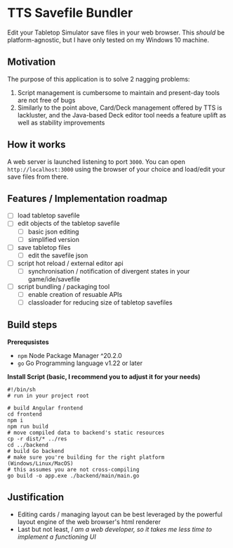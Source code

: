 # TTS Savefile Bundler
Edit your Tabletop Simulator save files in your web browser. This _should_ be platform-agnostic, but I have only tested 
on my Windows 10 machine.

## Motivation
The purpose of this application is to solve 2 nagging problems:

1. Script management is cumbersome to maintain and present-day tools are not free of bugs
2. Similarly to the point above, Card/Deck management offered by TTS is lackluster, and the Java-based Deck editor tool
   needs a feature uplift as well as stability improvements

## How it works

A web server is launched listening to port `3000`. You can open `http://localhost:3000` using the browser of your choice
and load/edit your save files from there.

## Features / Implementation roadmap

- [ ] load tabletop savefile
- [ ] edit objects of the tabletop savefile
  - [ ] basic json editing
  - [ ] simplified version
- [ ] save tabletop files
  - [ ] edit the savefile json
- [ ] script hot reload / external editor api
  - [ ] synchronisation / notification of divergent states in your game/ide/savefile
- [ ] script bundling / packaging tool
  - [ ] enable creation of resuable APIs
  - [ ] classloader for reducing size of tabletop savefiles

## Build steps
**Prerequsistes**
- `npm` Node Package Manager ^20.2.0
- `go` Go Programming language v1.22 or later

**Install Script (basic, I recommend you to adjust it for your needs)**
```shell
#!/bin/sh
# run in your project root

# build Angular frontend
cd frontend
npm i
npm run build
# move compiled data to backend's static resources
cp -r dist/* ../res
cd ../backend
# build Go backend
# make sure you're building for the right platform (Windows/Linux/MacOS)
# this assumes you are not cross-compiling
go build -o app.exe ./backend/main/main.go
```


## Justification
- Editing cards / managing layout can be best leveraged by the powerful layout engine of the web browser's html renderer
- Last but not least, _I am a web developer, so it takes me less time to implement a functioning UI_
